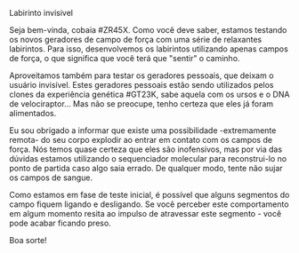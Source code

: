 Labirinto invisivel

Seja bem-vinda, cobaia #ZR45X.
Como você deve saber, estamos testando os novos geradores de campo de força com uma série de relaxantes labirintos.
Para isso, desenvolvemos os labirintos utilizando apenas campos de força, o que significa que você terá que "sentir" o caminho.

Aproveitamos também para testar os geradores pessoais, que deixam o usuário invisível.
Estes geradores pessoais estão sendo utilizados pelos clones da experiência genética #GT23K, sabe aquela com os ursos e o 
DNA de velociraptor... Mas não se preocupe, tenho certeza que eles já foram alimentados.

Eu sou obrigado a informar que existe uma possibilidade -extremamente remota- do seu corpo explodir ao entrar em contato com os
campos de força. Nós temos quase certeza que eles são inofensivos, mas por via das dúvidas estamos utilizando o sequenciador
molecular para reconstrui-lo no ponto de partida caso algo saia errado. De qualquer modo, tente não sujar os campos de sangue.

Como estamos em fase de teste inicial, é possível que alguns segmentos do campo fiquem ligando e desligando. Se você perceber este
comportamento em algum momento resita ao impulso de atravessar este segmento - você pode acabar ficando preso.

Boa sorte!
